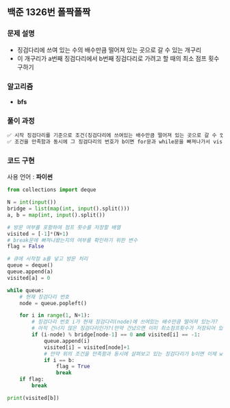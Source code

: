 ## 백준 1326번 폴짝폴짝

### 문제 설명

- 징검다리에 쓰여 있는 수의 배수만큼 떨어져 있는 곳으로 갈 수 있는 개구리
- 이 개구리가 a번째 징검다리에서 b번째 징검다리로 가려고 할 때의 최소 점프 횟수 구하기

### 알고리즘

- **bfs**

### 풀이 과정

```txt
✅ 시작 징검다리를 기준으로 조건(징검다리에 쓰여있는 배수만큼 떨어져 있는 곳으로 갈 수 있음)을 만족하는 징검다리로 갈 수 있는 점프 횟수를 visited 배열에 저장함
✅ 조건을 만족함과 동시에 그 징검다리의 번호가 b이면 for문과 while문을 빠져나가서 visited[b]를 출력하도록 한다.

```

### 코드 구현

사용 언어 : **파이썬**

```python
from collections import deque

N = int(input())
bridge = list(map(int, input().split()))
a, b = map(int, input().split())

# 방문 여부를 포함하여 점프 횟수를 저장할 배열
visited = [-1]*(N+1)
# break문에 빠져나왔는지의 여부를 확인하기 위한 변수
flag = False

# 큐에 시작점 a를 넣고 방문 처리
queue = deque()
queue.append(a)
visited[a] = 0

while queue:
    # 현재 징검다리 번호
    node = queue.popleft()

    for i in range(1, N+1):
        # 징검다리 번호 i가 현재 징검다리(node)에 쓰여있는 배수만큼 떨어져 있는가?
        # 아직 건너지 않은 징검다리인가?(만약 건넜으면 이미 최소점프횟수가 저장되어 있기 때문에 살펴보지 않아도 됨)
        if (i-node) % bridge[node-1] == 0 and visited[i] == -1:
            queue.append(i)
            visited[i] = visited[node]+1
            # 만약 위의 조건을 만족함과 동시에 살펴보고 있는 징검다리가 b이면 이제 while문을 종료하면 됨
            if i == b:
                flag = True
                break
    if flag:
        break

print(visited[b])
```

